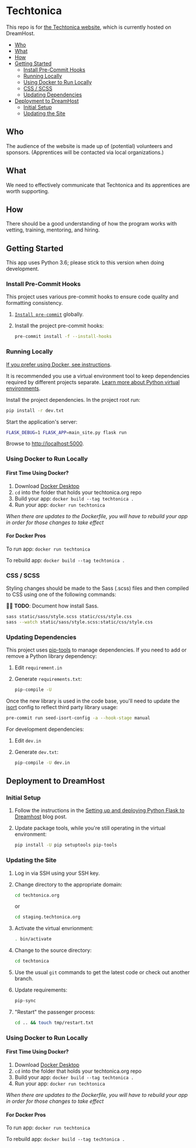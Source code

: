 # Techtonica

This repo is for [the Techtonica website](http://techtonica.org), which is
currently hosted on DreamHost.

- [Who](#who)
- [What](#what)
- [How](#how)
- [Getting Started](#getting-started)
  - [Install Pre-Commit Hooks](#install-pre-commit-hooks)
  - [Running Locally](#running-locally)
  - [Using Docker to Run Locally](#using-docker-to-run-locally)
  - [CSS / SCSS](#css--scss)
  - [Updating Dependencies](#updating-dependencies)
- [Deployment to DreamHost](#deployment-to-dreamhost)
  - [Initial Setup](#initial-setup)
  - [Updating the Site](#updating-the-site)

## Who

The audience of the website is made up of (potential) volunteers and sponsors.
(Apprentices will be contacted via local organizations.)

## What

We need to effectively communicate that Techtonica and its apprentices are
worth supporting.

## How

There should be a good understanding of how the program works with vetting,
training, mentoring, and hiring.

## Getting Started

This app uses Python 3.6; please stick to this version when doing development.

### Install Pre-Commit Hooks

This project uses various pre-commit hooks to ensure code quality and formatting
consistency.

1. [`Install pre-commit`](https://pre-commit.com/#install) globally.
1. Install the project pre-commit hooks:

   ```sh
   pre-commit install -f --install-hooks
   ```

### Running Locally

[If you prefer using Docker, see instructions](#using-docker-to-run-locally).

It is recommended you use a virtual environment tool to keep dependencies
required by different projects separate. [Learn more about Python virtual
environments](http://docs.python-guide.org/en/latest/dev/virtualenvs/).

Install the project dependencies. In the project root run:

```sh
pip install -r dev.txt
```

Start the application's server:

```sh
FLASK_DEBUG=1 FLASK_APP=main_site.py flask run
```

Browse to <http://localhost:5000>.

### Using Docker to Run Locally

#### First Time Using Docker?

1. Download [Docker Desktop](https://www.docker.com/products/docker-desktop)
2. `cd` into the folder that holds your techtonica.org repo
3. Build your app: `docker build --tag techtonica .`
4. Run your app: `docker run techtonica`

_When there are updates to the Dockerfile, you will have to rebuild your app in order for those changes to take effect_

#### For Docker Pros

To run app: `docker run techtonica`

To rebuild app: `docker build --tag techtonica .`

### CSS / SCSS

Styling changes should be made to the Sass (.scss) files and then compiled to
CSS using one of the following commands:

👷‍♀️ **TODO**: Document how install Sass.

```sh
sass static/sass/style.scss static/css/style.css
sass --watch static/sass/style.scss:static/css/style.css
```

### Updating Dependencies

This project uses [pip-tools](https://github.com/jazzband/pip-tools) to manage
dependencies. If you need to add or remove a Python library dependency:

1. Edit `requirement.in`
1. Generate `requirements.txt`:

   ```sh
   pip-compile -U
   ```

Once the new library is used in the code base, you'll need to update the
[isort](https://timothycrosley.github.io/isort/) config to reflect third party
library usage:

```sh
pre-commit run seed-isort-config -a --hook-stage manual
```

For development dependencies:

1. Edit `dev.in`
1. Generate `dev.txt`:

   ```sh
   pip-compile -U dev.in
   ```

## Deployment to DreamHost

### Initial Setup

1. Follow the instructions in the [Setting up and deploying Python Flask to
   Dreamhost](https://mattcarrier.com/flask-dreamhost-setup/) blog post.

1. Update package tools, while you're still operating in the virtual
   environment:

   ```sh
   pip install -U pip setuptools pip-tools
   ```

### Updating the Site

1. Log in via SSH using your SSH key.

1. Change directory to the appropriate domain:

   ```sh
   cd techtonica.org
   ```

   or

   ```sh
   cd staging.techtonica.org
   ```

1. Activate the virtual envrionment:

   ```sh
   . bin/activate
   ```

1. Change to the source directory:

   ```sh
   cd techtonica
   ```

1. Use the usual `git` commands to get the latest code or check out another
   branch.

1. Update requirements:

   ```sh
   pip-sync
   ```

1. "Restart" the passenger process:

   ```sh
   cd .. && touch tmp/restart.txt
   ```

### Using Docker to Run Locally

#### First Time Using Docker?

1. Download [Docker Desktop](https://www.docker.com/products/docker-desktop)
2. `cd` into the folder that holds your techtonica.org repo
3. Build your app: `docker build --tag techtonica .`
4. Run your app: `docker run techtonica`

_When there are updates to the Dockerfile, you will have to rebuild your app in order for those changes to take effect_

#### For Docker Pros

To run app: `docker run techtonica`

To rebuild app: `docker build --tag techtonica .`

